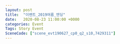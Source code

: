 ```yaml
---
layout: post
title:  "이벤트_2019여름_엔딩"
date:   2020-08-23 11:00:00 +0000
categories: Event
Tags: Story Event
SceneCode: ["scene_evt190627_cp0_q2_s10,7429311"]
---
```

